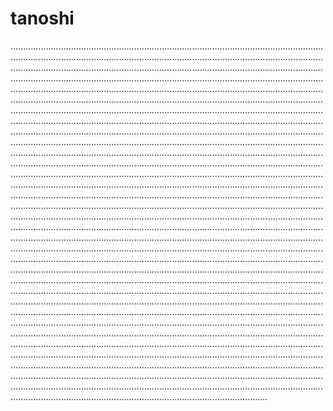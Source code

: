 # tanoshi

..................................................................................................................................................................................................................................................................................................................................................................................................................................................................................................................................................................................................................................................................................................................................................................................................................................................................................................................................................................................................................................................................................................................................................................................................................................................................................................................................................................................................................................................................................................................................................................................................................................................................................................................................................................................................................................................................................................................................................................................................................................................................................................................................................................................................................................................................................................................................................................................................................................................................................................................................................................................................................................................................................................................................................................................................................................................................................................................................................................................................................................................................................................................................................................................................................................................................................................................................................................................................................................................................................................................................................................................................................................................................................................................................................................................................................................................................................................................................................................................................................................................................................................................................................................................................................................................................................................................................................................